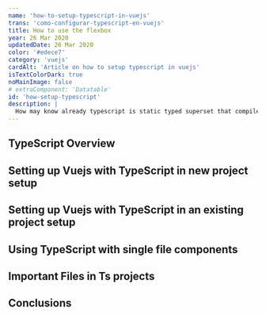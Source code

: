 ```yaml
---
name: 'how-to-setup-typescript-in-vuejs'
trans: 'como-configurar-typescript-en-vuejs'
title: How to use the flexbox
year: 26 Mar 2020
updatedDate: 26 Mar 2020
color: '#edece7'
category: 'vuejs'
cardAlt: 'Article on how to setup typescript in vuejs'
isTextColorDark: true
noMainImage: false
# extraComponent: 'Datatable'
id: 'how-setup-typescript'
description: |
  How may know already typescript is static typed superset that compiles plain JavaScript, in other words it allow us to use type checking in our code let see the benefits of this bellow.
---
```


## TypeScript Overview
## Setting up Vuejs with TypeScript in new project setup
## Setting up Vuejs with TypeScript in an existing project setup
## Using TypeScript with single file components
## Important Files in Ts projects
## Conclusions